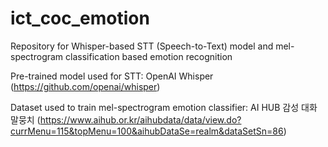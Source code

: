 # ict_coc_emotion
Repository for Whisper-based STT (Speech-to-Text) model and mel-spectrogram classification based emotion recognition

Pre-trained model used for STT: OpenAI Whisper (https://github.com/openai/whisper)

Dataset used to train mel-spectrogram emotion classifier: AI HUB 감성 대화 말뭉치 (https://www.aihub.or.kr/aihubdata/data/view.do?currMenu=115&topMenu=100&aihubDataSe=realm&dataSetSn=86)
